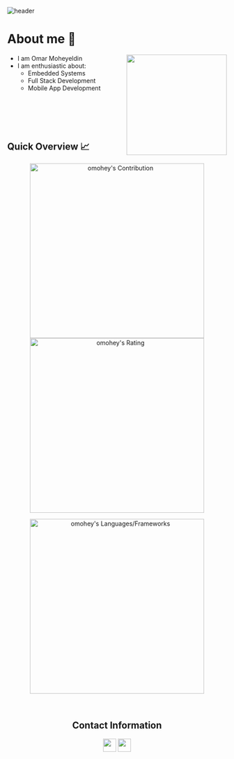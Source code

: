 ![header](https://capsule-render.vercel.app/api?type=waving&color=gradient&height=280&section=header&text=Hi%20there%20%F0%9F%91%8B&fontSize=90)

<h1> About me 📌</h1>
<img align='right' src="https://media.giphy.com/media/M9gbBd9nbDrOTu1Mqx/giphy.gif" width="230">

- I am Omar Moheyeldin
- I am enthusiastic about:
  * Embedded Systems
  * Full Stack Development
  * Mobile App Development
<!-- - I worked for several semesters as a Teacher Assistant in The American University in Cairo (AUC) -->
<!-- I am currently focusing on learning about different Graphics APIs such as OpenGL as well as learning to use Game Engines such as Unity3D and Unreal Engine.-->


<br />
<br />
<br />
<br />



<h2 align="left">Quick Overview 📈</h2>
<p align = "center">
  <img src = "https://github-readme-stats.vercel.app/api?username=omohey&count_private=true&theme=dracula&hide_border=true" alt = "omohey's Contribution" width = 400 >
  <img src = "https://github-readme-streak-stats.herokuapp.com?user=omohey&count_private=true&theme=dracula&hide_border=true" alt = "omohey's Rating" width = 400 >

</p>

<p align = "center">

 <img src = "https://github-readme-stats.vercel.app/api/top-langs?username=omohey&show_icons=true&count_private=true&locale=en&layout=compact&langs_count=10&hide_border=true&bg_color=282A36&title_color=DD6387&text_color=fff&icon_color=fff" alt = "omohey's Languages/Frameworks" width = 400 />
</p>

<br />
<p align = "center">

</p>
<h2 align="center">Contact Information</h2>
<p align="center">
  <a href = "mailto:omarmohey@aucegypt.edu"><img src = "https://img.shields.io/badge/Gmail-D14836?style=for-the-badge&logo=gmail&logoColor=white" height = 30></a>
  <a href = "https://www.linkedin.com/in/omar-mohey/"><img src = "https://img.shields.io/badge/LinkedIn-0077B5?style=for-the-badge&logo=linkedin&logoColor=white"     height = 30></a>
 
</p>

